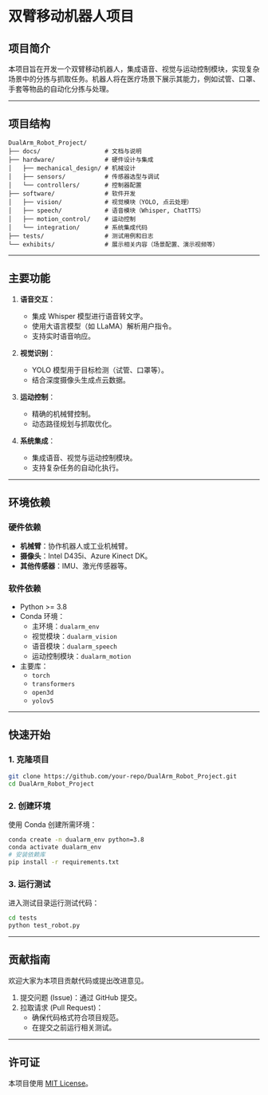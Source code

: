 # 双臂移动机器人项目

## 项目简介

本项目旨在开发一个双臂移动机器人，集成语音、视觉与运动控制模块，实现复杂场景中的分拣与抓取任务。机器人将在医疗场景下展示其能力，例如试管、口罩、手套等物品的自动化分拣与处理。

---

## 项目结构

```
DualArm_Robot_Project/
├── docs/                  # 文档与说明
├── hardware/              # 硬件设计与集成
│   ├── mechanical_design/ # 机械设计
│   ├── sensors/           # 传感器选型与调试
│   └── controllers/       # 控制器配置
├── software/              # 软件开发
│   ├── vision/            # 视觉模块（YOLO, 点云处理）
│   ├── speech/            # 语音模块（Whisper, ChatTTS）
│   ├── motion_control/    # 运动控制
│   └── integration/       # 系统集成代码
├── tests/                 # 测试用例和日志
└── exhibits/              # 展示相关内容（场景配置、演示视频等）
```

---

## 主要功能

1. **语音交互**：
   - 集成 Whisper 模型进行语音转文字。
   - 使用大语言模型（如 LLaMA）解析用户指令。
   - 支持实时语音响应。

2. **视觉识别**：
   - YOLO 模型用于目标检测（试管、口罩等）。
   - 结合深度摄像头生成点云数据。

3. **运动控制**：
   - 精确的机械臂控制。
   - 动态路径规划与抓取优化。

4. **系统集成**：
   - 集成语音、视觉与运动控制模块。
   - 支持复杂任务的自动化执行。

---

## 环境依赖

### 硬件依赖
- **机械臂**：协作机器人或工业机械臂。
- **摄像头**：Intel D435i、Azure Kinect DK。
- **其他传感器**：IMU、激光传感器等。

### 软件依赖
- Python >= 3.8
- Conda 环境：
  - 主环境：`dualarm_env`
  - 视觉模块：`dualarm_vision`
  - 语音模块：`dualarm_speech`
  - 运动控制模块：`dualarm_motion`
- 主要库：
  - `torch`
  - `transformers`
  - `open3d`
  - `yolov5`

---

## 快速开始

### 1. 克隆项目
```bash
git clone https://github.com/your-repo/DualArm_Robot_Project.git
cd DualArm_Robot_Project
```

### 2. 创建环境
使用 Conda 创建所需环境：
```bash
conda create -n dualarm_env python=3.8
conda activate dualarm_env
# 安装依赖库
pip install -r requirements.txt
```

### 3. 运行测试
进入测试目录运行测试代码：
```bash
cd tests
python test_robot.py
```

---

## 贡献指南

欢迎大家为本项目贡献代码或提出改进意见。

1. 提交问题 (Issue)：通过 GitHub 提交。
2. 拉取请求 (Pull Request)：
   - 确保代码格式符合项目规范。
   - 在提交之前运行相关测试。

---

## 许可证

本项目使用 [MIT License](LICENSE)。

